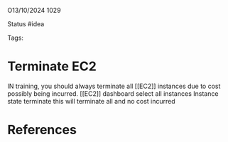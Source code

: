 O13/10/2024 1029

Status #idea

Tags:

# Terminate EC2

IN training, you should always terminate all [[EC2]] instances due to cost possibly being incurred.
[[EC2]] dashboard
select all instances
Instance state
	terminate
this will terminate all and no cost incurred

# References
